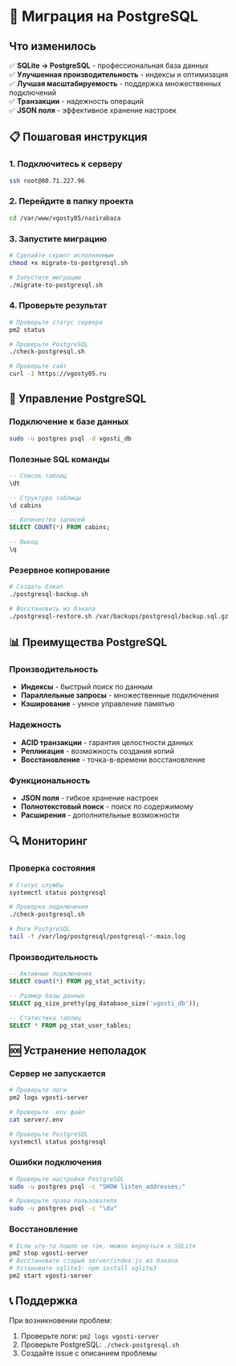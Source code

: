 # 🐘 Миграция на PostgreSQL

## Что изменилось

✅ **SQLite → PostgreSQL** - профессиональная база данных  
✅ **Улучшенная производительность** - индексы и оптимизация  
✅ **Лучшая масштабируемость** - поддержка множественных подключений  
✅ **Транзакции** - надежность операций  
✅ **JSON поля** - эффективное хранение настроек  

## 📋 Пошаговая инструкция

### 1. Подключитесь к серверу
```bash
ssh root@80.71.227.96
```

### 2. Перейдите в папку проекта
```bash
cd /var/www/vgosty05/nazirabaza
```

### 3. Запустите миграцию
```bash
# Сделайте скрипт исполняемым
chmod +x migrate-to-postgresql.sh

# Запустите миграцию
./migrate-to-postgresql.sh
```

### 4. Проверьте результат
```bash
# Проверьте статус сервера
pm2 status

# Проверьте PostgreSQL
./check-postgresql.sh

# Проверьте сайт
curl -I https://vgosty05.ru
```

## 🔧 Управление PostgreSQL

### Подключение к базе данных
```bash
sudo -u postgres psql -d vgosti_db
```

### Полезные SQL команды
```sql
-- Список таблиц
\dt

-- Структура таблицы
\d cabins

-- Количество записей
SELECT COUNT(*) FROM cabins;

-- Выход
\q
```

### Резервное копирование
```bash
# Создать бэкап
./postgresql-backup.sh

# Восстановить из бэкапа
./postgresql-restore.sh /var/backups/postgresql/backup.sql.gz
```

## 📊 Преимущества PostgreSQL

### Производительность
- **Индексы** - быстрый поиск по данным
- **Параллельные запросы** - множественные подключения
- **Кэширование** - умное управление памятью

### Надежность
- **ACID транзакции** - гарантия целостности данных
- **Репликация** - возможность создания копий
- **Восстановление** - точка-в-времени восстановление

### Функциональность
- **JSON поля** - гибкое хранение настроек
- **Полнотекстовый поиск** - поиск по содержимому
- **Расширения** - дополнительные возможности

## 🔍 Мониторинг

### Проверка состояния
```bash
# Статус службы
systemctl status postgresql

# Проверка подключения
./check-postgresql.sh

# Логи PostgreSQL
tail -f /var/log/postgresql/postgresql-*-main.log
```

### Производительность
```sql
-- Активные подключения
SELECT count(*) FROM pg_stat_activity;

-- Размер базы данных
SELECT pg_size_pretty(pg_database_size('vgosti_db'));

-- Статистика таблиц
SELECT * FROM pg_stat_user_tables;
```

## 🆘 Устранение неполадок

### Сервер не запускается
```bash
# Проверьте логи
pm2 logs vgosti-server

# Проверьте .env файл
cat server/.env

# Проверьте PostgreSQL
systemctl status postgresql
```

### Ошибки подключения
```bash
# Проверьте настройки PostgreSQL
sudo -u postgres psql -c "SHOW listen_addresses;"

# Проверьте права пользователя
sudo -u postgres psql -c "\du"
```

### Восстановление
```bash
# Если что-то пошло не так, можно вернуться к SQLite
pm2 stop vgosti-server
# Восстановите старый server/index.js из бэкапа
# Установите sqlite3: npm install sqlite3
pm2 start vgosti-server
```

## 📞 Поддержка

При возникновении проблем:
1. Проверьте логи: `pm2 logs vgosti-server`
2. Проверьте PostgreSQL: `./check-postgresql.sh`
3. Создайте issue с описанием проблемы
